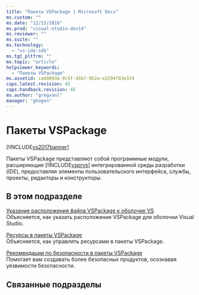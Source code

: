 ```yaml
---
title: "Пакеты VSPackage | Microsoft Docs"
ms.custom: ""
ms.date: "12/15/2016"
ms.prod: "visual-studio-dev14"
ms.reviewer: ""
ms.suite: ""
ms.technology: 
  - "vs-ide-sdk"
ms.tgt_pltfrm: ""
ms.topic: "article"
helpviewer_keywords: 
  - "Пакеты VSPackage"
ms.assetid: cad0893a-9c5f-45b7-952a-e2294f83e324
caps.latest.revision: 45
caps.handback.revision: 45
ms.author: "gregvanl"
manager: "ghogen"
---
```

# Пакеты VSPackage
[!INCLUDE[vs2017banner](../../code-quality/includes/vs2017banner.md)]

Пакеты VSPackage представляют собой программные модули, расширяющие [!INCLUDE[vsprvs](../../code-quality/includes/vsprvs_md.md)] интегрированной среды разработки \(IDE\), предоставляя элементы пользовательского интерфейса, службы, проекты, редакторы и конструкторы.  
  
## В этом подразделе  
 [Указание расположения файла VSPackage к оболочке VS](../../extensibility/internals/specifying-vspackage-file-location-to-the-vs-shell.md)  
 Объясняется, как указать расположение VSPackage для оболочки Visual Studio.  
  
 [Ресурсы в пакеты VSPackage](../../extensibility/internals/resources-in-vspackages.md)  
 Объясняется, как управлять ресурсами в пакеты VSPackage.  
  
 [Рекомендации по безопасности в пакеты VSPackage](../../extensibility/internals/best-practices-for-security-in-vspackages.md)  
 Помогает вам создавать более безопасных продуктов, осознавая уязвимости безопасности.  
  
## Связанные подразделы